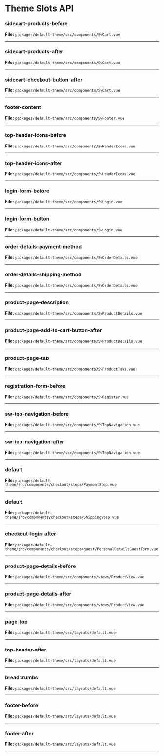 # Theme Slots API


### sidecart-products-before 

**File:** `packages/default-theme/src/components/SwCart.vue`


---

### sidecart-products-after 

**File:** `packages/default-theme/src/components/SwCart.vue`


---

### sidecart-checkout-button-after 

**File:** `packages/default-theme/src/components/SwCart.vue`


---

### footer-content 

**File:** `packages/default-theme/src/components/SwFooter.vue`


---

### top-header-icons-before 

**File:** `packages/default-theme/src/components/SwHeaderIcons.vue`


---

### top-header-icons-after 

**File:** `packages/default-theme/src/components/SwHeaderIcons.vue`


---

### login-form-before 

**File:** `packages/default-theme/src/components/SwLogin.vue`


---

### login-form-button 

**File:** `packages/default-theme/src/components/SwLogin.vue`


---

### order-details-payment-method <Badge text="scoped"/>

**File:** `packages/default-theme/src/components/SwOrderDetails.vue`


---

### order-details-shipping-method <Badge text="scoped"/>

**File:** `packages/default-theme/src/components/SwOrderDetails.vue`


---

### product-page-description <Badge text="scoped"/>

**File:** `packages/default-theme/src/components/SwProductDetails.vue`


---

### product-page-add-to-cart-button-after <Badge text="scoped"/>

**File:** `packages/default-theme/src/components/SwProductDetails.vue`


---

### product-page-tab 

**File:** `packages/default-theme/src/components/SwProductTabs.vue`


---

### registration-form-before 

**File:** `packages/default-theme/src/components/SwRegister.vue`


---

### sw-top-navigation-before 

**File:** `packages/default-theme/src/components/SwTopNavigation.vue`


---

### sw-top-navigation-after 

**File:** `packages/default-theme/src/components/SwTopNavigation.vue`


---

### default <Badge text="scoped"/>

**File:** `packages/default-theme/src/components/checkout/steps/PaymentStep.vue`


---

### default <Badge text="scoped"/>

**File:** `packages/default-theme/src/components/checkout/steps/ShippingStep.vue`


---

### checkout-login-after 

**File:** `packages/default-theme/src/components/checkout/steps/guest/PersonalDetailsGuestForm.vue`


---

### product-page-details-before <Badge text="scoped"/>

**File:** `packages/default-theme/src/components/views/ProductView.vue`


---

### product-page-details-after <Badge text="scoped"/>

**File:** `packages/default-theme/src/components/views/ProductView.vue`


---

### page-top 

**File:** `packages/default-theme/src/layouts/default.vue`


---

### top-header-after 

**File:** `packages/default-theme/src/layouts/default.vue`


---

### breadcrumbs <Badge text="scoped"/>

**File:** `packages/default-theme/src/layouts/default.vue`


---

### footer-before 

**File:** `packages/default-theme/src/layouts/default.vue`


---

### footer-after 

**File:** `packages/default-theme/src/layouts/default.vue`


---
